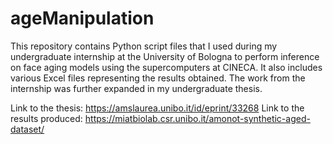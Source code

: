# ageManipulation
This repository contains Python script files that I used during my undergraduate internship at the University of Bologna to perform inference on face aging models using the supercomputers at CINECA. It also includes various Excel files representing the results obtained. The work from the internship was further expanded in my undergraduate thesis. 

Link to the thesis:
https://amslaurea.unibo.it/id/eprint/33268
Link to the results produced: 
https://miatbiolab.csr.unibo.it/amonot-synthetic-aged-dataset/


